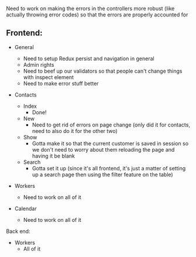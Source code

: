 Need to work on making the errors in the controllers more robust (like actually throwing error codes) so that the errors are properly accounted for

## Frontend:

- General
    - Need to setup Redux persist and navigation in general
    - Admin rights
    - Need to beef up our validators so that people can't change things with inspect element
    - Need to make error stuff better

- Contacts
    - Index
        - Done!
    - New
        - Need to get rid of errors on page change (only did it for contacts, need to also do it for the other two)
    - Show 
        - Gotta make it so that the current customer is saved in session so we don't need to worry about them reloading the page and having it be blank
    - Search 
        - Gotta set it up (since it's all frontend, it's just a matter of setting up a search page then using the filter feature on the table)

- Workers
    - Need to work on all of it 

- Calendar
    - Need to work on all of it

Back end:

- Workers
    - All of it
